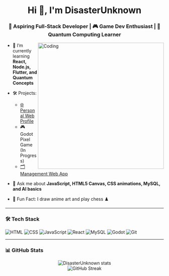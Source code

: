 <h1 align="center">Hi 👋, I'm DisasterUnknown</h1>
<h3 align="center">🚀 Aspiring Full-Stack Developer | 🎮 Game Dev Enthusiast | 🧠 Quantum Computing Learner</h3>

<img align="right" alt="Coding" width="400" src="https://media.giphy.com/media/qgQUggAC3Pfv687qPC/giphy.gif" />

- 🌱 I’m currently learning **React, Node.js, Flutter, and Quantum Concepts**
- 🛠️ Projects:
  - [🌐 Personal Web Profile](https://disasterunknown.github.io/Web-Profile.github.io/)
  - 🎮 Godot Pixel Game (In Progress)
  - [🗂️ Management Web App](https://disasterunknown.github.io/Wolf-Mania.github.io/) 

- 💬 Ask me about **JavaScript, HTML5 Canvas, CSS animations, MySQL, and AI basics**
- 🧩 Fun Fact: I draw anime art and play chess ♟️



---

### 🛠️ Tech Stack
![HTML](https://img.shields.io/badge/-HTML5-E34F26?logo=html5&logoColor=white&style=flat)
![CSS](https://img.shields.io/badge/-CSS3-1572B6?logo=css3&logoColor=white&style=flat)
![JavaScript](https://img.shields.io/badge/-JavaScript-F7DF1E?logo=javascript&logoColor=black&style=flat)
![React](https://img.shields.io/badge/-React-61DAFB?logo=react&logoColor=black&style=flat)
![MySQL](https://img.shields.io/badge/-MySQL-00758F?logo=mysql&logoColor=white&style=flat)
![Godot](https://img.shields.io/badge/-Godot-478CBF?logo=godot-engine&logoColor=white&style=flat)
![Git](https://img.shields.io/badge/-Git-F05032?logo=git&logoColor=white&style=flat)

---

### 📊 GitHub Stats
<p align="center">
  <img src="https://github-readme-stats.vercel.app/api?username=DisasterUnknown&show_icons=true&theme=radical" alt="DisasterUnknown stats" />
  <br/>
  <img src="https://streak-stats.demolab.com?user=DisasterUnknown&theme=radical" alt="GitHub Streak" />
</p>
